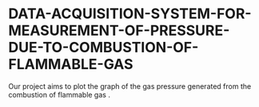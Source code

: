 # DATA-ACQUISITION-SYSTEM-FOR-MEASUREMENT-OF-PRESSURE-DUE-TO-COMBUSTION-OF-FLAMMABLE-GAS
Our project aims to plot the graph of the gas pressure generated from the combustion of flammable gas . 
